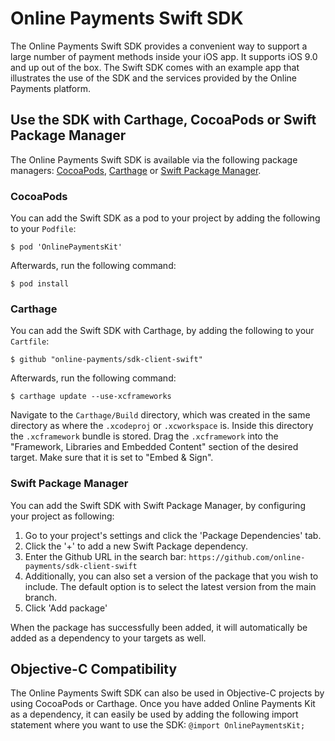 Online Payments Swift SDK
=======================

The Online Payments Swift SDK provides a convenient way to support a large number of payment methods inside your iOS app.
It supports iOS 9.0 and up out of the box.
The Swift SDK comes with an example app that illustrates the use of the SDK and the services provided by the Online Payments platform.

Use the SDK with Carthage, CocoaPods or Swift Package Manager
---------------------------------------
The Online Payments Swift SDK is available via the following package managers: [CocoaPods](https://cocoapods.org/), [Carthage](https://github.com/Carthage/Carthage) or [Swift Package Manager](https://github.com/apple/swift-package-manager).

### CocoaPods

You can add the Swift SDK as a pod to your project by adding the following to your `Podfile`:

```
$ pod 'OnlinePaymentsKit'
```

Afterwards, run the following command:

```
$ pod install
```

### Carthage

You can add the Swift SDK with Carthage, by adding the following to your `Cartfile`:

```
$ github "online-payments/sdk-client-swift"
```

Afterwards, run the following command:

```
$ carthage update --use-xcframeworks
```

Navigate to the ```Carthage/Build``` directory, which was created in the same directory as where the ```.xcodeproj``` or ```.xcworkspace``` is. Inside this directory the ```.xcframework``` bundle is stored. Drag the ```.xcframework``` into the "Framework, Libraries and Embedded Content" section of the desired target. Make sure that it is set to "Embed & Sign". 

### Swift Package Manager

You can add the Swift SDK with Swift Package Manager, by configuring your project as following:

1. Go to your project's settings and click the 'Package Dependencies' tab.
2. Click the '+' to add a new Swift Package dependency.
3. Enter the Github URL in the search bar: `https://github.com/online-payments/sdk-client-swift`
4. Additionally, you can also set a version of the package that you wish to include. The default option is to select the latest version from the main branch.
5. Click 'Add package'

When the package has successfully been added, it will automatically be added as a dependency to your targets as well.

## Objective-C Compatibility
The Online Payments Swift SDK can also be used in Objective-C projects by using CocoaPods or Carthage. Once you have added Online Payments Kit as a dependency, it can easily be used by adding the following import statement where you want to use the SDK:
`@import OnlinePaymentsKit;` 
